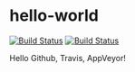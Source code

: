 # hello-world
[![Build Status](https://travis-ci.org/kaizenman/hello-world.svg?branch=master)](https://travis-ci.org/kaizenman/hello-world)
[![Build Status](https://ci.appveyor.com/api/projects/status/github/kaizenman/hello-world?svg=true)](https://ci.appveyor.com/api/projects/status/github/kaizenman/hello-world?svg=true)

Hello Github, Travis, AppVeyor!
